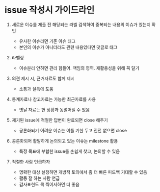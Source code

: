 # issue 작성시 가이드라인

1. 새로운 이슈를 제출 전 해당되는 라벨 검색하여 중복되는 내용의 이슈가 있는지 확인
	- 유사한 이슈라면 기존 이슈 태그
	- 본인의 이슈가 아니더라도 관련 내용있다면 댓글로 태그
	

2. 라벨링
 	- 이슈분리 안하면 관리 힘들어. 책임의 영역. 재활용성을 위해 꼭 달기
 	

3. 의견 제시 시, 근거자료도 함께 제시 
	- 소통과 설득에 도움
	

4. 통계자료나 참고자료는 가능한 최근자료를 사용 
	- 옛날 자료는 현 상황과 동떨어질 수 있음
	

5. 제기된 issue에 적절한 답변이 완료되면 close 해주기
	- 공론화되기 어려운 이슈는 이틀 기한 두고 진전 없으면 close
	
	
6. 공론화되어 활발하게 논의되고 있는 이슈는 milestone 활용
	- 특정 목표에 부합한 issue를 손쉽게 찾고, 논의할 수 있음
	

7. 적절한 사람 언급하자 
	- 명확한 대상 설정하면 개방적 토의에서 좀 더 빠른 피드백 기대할 수 있음
	- 활동 잘 하는 사람 언급
	- 감사표현도 콕 찍어서하면 더 좋음
      
